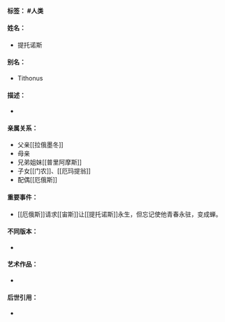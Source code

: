 #### 标签： #人类
#### 姓名：
- 提托诺斯
#### 别名：
- Tithonus
#### 描述：
- 
#### 亲属关系：
- 父亲[[拉俄墨冬]]
- 母亲
- 兄弟姐妹[[普里阿摩斯]]
- 子女[[门农]]、[[厄玛提翁]]
- 配偶[[厄俄斯]]
#### 重要事件：
- [[厄俄斯]]请求[[宙斯]]让[[提托诺斯]]永生，但忘记使他青春永驻，变成蝉。
#### 不同版本：
- 
#### 艺术作品：
- 
#### 后世引用：
- 